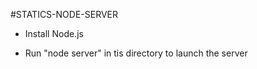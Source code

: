 #STATICS-NODE-SERVER

- Install Node.js

- Run "node server" in tis directory to launch the server


